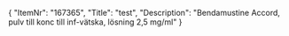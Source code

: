 {
  "ItemNr": "167365",
  "Title": "test",
  "Description": "Bendamustine Accord, pulv till konc till inf-vätska, lösning 2,5 mg/ml"
}